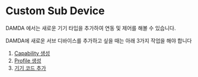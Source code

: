 # Custom Sub Device

DAMDA 에서는 새로운 기기 타입을 추가하여 연동 및 제어를 해볼 수 있습니다.

DAMDA에 새로운 서브 디바이스를 추가하고 싶을 때는 아래 3가지 작업을 해야 합니다

1. [Capability 생성](capability.md)
2. [Profile 생성](profile.md)
3. [기기 코드 추가](functions.md)
